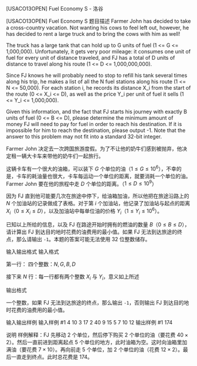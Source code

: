 



[USACO13OPEN] Fuel Economy S - 洛谷














[USACO13OPEN] Fuel Economy S
题目描述
Farmer John has decided to take a cross-country vacation. Not wanting his cows to feel left out, however, he has decided to rent a large truck and to bring the cows with him as well!

The truck has a large tank that can hold up to G units of fuel (1 <= G <= 1,000,000).  Unfortunately, it gets very poor mileage: it consumes one unit of fuel for every unit of distance traveled, and FJ has a total of D units of distance to travel along his route (1 <= D <= 1,000,000,000).

Since FJ knows he will probably need to stop to refill his tank several times along his trip, he makes a list of all the N fuel stations along his route (1 <= N <= 50,000).  For each station i, he records its distance X\_i from the start of the route (0 <= X\_i <= D), as well as the price Y\_i per unit of fuel it sells (1 <= Y\_i <= 1,000,000).

Given this information, and the fact that FJ starts his journey with exactly B units of fuel (0 <= B <= D), please determine the minimum amount of money FJ will need to pay for fuel in order to reach his destination. If it is impossible for him to reach the destination, please output -1. Note that the answer to this problem may not fit into a standard 32-bit integer.


Farmer John 决定去一次跨国旅游度假。为了不让他的奶牛们感到被抛弃，他决定租一辆大卡车来带他的奶牛们一起旅行。


这辆卡车有一个很大的油箱，可以装下 $G$ 个单位的油（$1 \le G \le {10}^6$），不幸的是，卡车的耗油量也很大，卡车每运动一个单位的距离，就要消耗一个单位的油。Farmer John 要在他的旅程中走 $D$ 个单位的距离。（$1 \le D \le {10}^9$）


因为 FJ 直到他可能要几次在旅途中停下，给油箱加油，所以他把在旅途沿路上的 $N$ 个加油站的记录做成了表格。对于第 $i$ 个加油站，他记录了加油站与起点的距离 $X_i$（$0 \le X_i \le D$），以及加油站中每单位油的价格 $Y_i$（$1 \le Y_i \le {10}^6$）。

已知以上所给的信息，以及 FJ 在路途开始时拥有的燃油的数量 $B$（$0 \le B \le D$），请计算出 FJ 到达目的地时花费的油费用的最小值。如果 FJ 无法到达旅途的终点，那么请输出 `-1`。本题的答案可能无法使用 32 位整数储存。

输入输出格式
输入格式

第一行： 四个整数：$N, G, B, D$

接下来 $N$ 行：每一行都有两个整数 $X_i$ 与 $Y_i$，意义如上所述

输出格式

一个整数，如果 FJ 无法到达旅途的终点，那么输出 `-1`，否则输出 FJ 到达目的地时花费的油费用的最小值。

输入输出样例
输入样例 #1
4 10 3 17
2 40
9 15
5 7
10 12
输出样例 #1
174

说明
样例解释：FJ 先移动 $2$ 个单位，然后停下购买 $2$ 个单位的油（要花费 $40 \times 2$）。然后一直前进到距离起点 $5$ 个单位的地方，此时油箱为空。这时向油箱里加满油（要花费 $7 \times 10$）。再向前走 $5$ 个单位，加 $2$ 个单位的油（花费 $12 \times 2$）。最后一直走到终点。此时总花费是 $174$。







